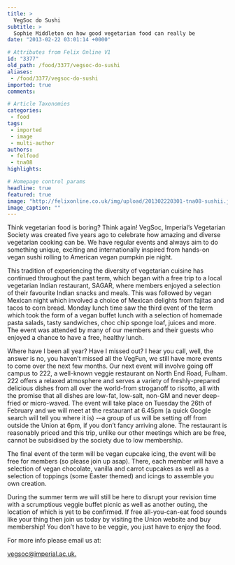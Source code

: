```yaml
---
title: >
  VegSoc do Sushi
subtitle: >
  Sophie Middleton on how good vegetarian food can really be
date: "2013-02-22 03:01:14 +0000"

# Attributes from Felix Online V1
id: "3377"
old_path: /food/3377/vegsoc-do-sushi
aliases:
 - /food/3377/vegsoc-do-sushi
imported: true
comments:

# Article Taxonomies
categories:
 - food
tags:
 - imported
 - image
 - multi-author
authors:
 - felfood
 - tna08
highlights:

# Homepage control params
headline: true
featured: true
image: "http://felixonline.co.uk/img/upload/201302220301-tna08-sushii.jpg"
image_caption: ""
---
```


Think vegetarian food is boring? Think again! VegSoc, Imperial’s Vegetarian Society was created five years ago to celebrate how amazing and diverse vegetarian cooking can be. We have regular events and always aim to do something unique, exciting and internationally inspired from hands-on vegan sushi rolling to American vegan pumpkin pie night.

This tradition of experiencing the diversity of vegetarian cuisine has continued throughout the past term, which began with a free trip to a local vegetarian Indian restaurant, SAGAR, where members enjoyed a selection of their favourite Indian snacks and meals. This was followed by vegan Mexican night which involved a choice of Mexican delights from fajitas and tacos to corn bread.
 Monday lunch time saw the third event of the term which took the form of a vegan buffet lunch with a selection of homemade pasta salads, tasty sandwiches, choc chip sponge loaf, juices and more. The event was attended by many of our members and their guests who enjoyed a chance to have a free, healthy lunch.

Where have I been all year? Have I missed out? I hear you call, well, the answer is no, you haven’t missed all the VegFun, we still have more events to come over the next few months. Our next event will involve going off campus to 222, a well-known veggie restaurant on North End Road, Fulham. 222 offers a relaxed atmosphere and serves a variety of freshly-prepared delicious dishes from all over the world-from stroganoff to risotto, all with the promise that all dishes are low-fat, low-salt, non-GM and never deep-fried or micro-waved. The event will take place on Tuesday the 26th of February and we will meet at the restaurant at 6.45pm (a quick Google search will tell you where it is) -–a group of us will be setting off from outside the Union at 6pm, if you don’t fancy arriving alone. The restaurant is reasonably priced and this trip, unlike our other meetings which are be free, cannot be subsidised by the society due to low membership.

The final event of the term will be vegan cupcake icing, the event will be free for members (so please join up asap). There, each member will have a selection of vegan chocolate, vanilla and carrot cupcakes as well as a selection of toppings (some Easter themed) and icings to assemble you own creation.

During the summer term we will still be here to disrupt your revision time with a scrumptious veggie buffet picnic as well as another outing, the location of which is yet to be confirmed. If free all-you-can-eat food sounds like your thing then join us today by visiting the Union website and buy membership! You don’t have to be veggie, you just have to enjoy the food.

For more info please email us at:

[vegsoc@imperial.ac.uk.](mailto:vegsoc@imperial.ac.uk.)
